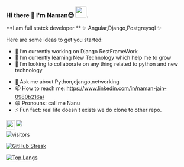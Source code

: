 ### Hi there 👋  I'm Naman😎 <img src="https://raw.githubusercontent.com/vatsa287/vatsa287/master/assets/Hi.gif?raw=true" width="30px">.

**I am full statck developer ** ✨ Angular,Django,Postgreysql ✨ 

Here are some ideas to get you started:

- 🔭 I’m currently working on Django RestFrameWork 
- 🌱 I’m currently learning New Technology which help me to grow
- 👯 I’m looking to collaborate on any thing related to python and new technology
<!-- - 🤔 I’m looking for help with  -->
- 💬 Ask me about Python,django,networking 
- 📫 How to reach me: https://www.linkedin.com/in/naman-jain-0980b216a/
- 😄 Pronouns: call me Nanu
- ⚡ Fun fact: real life doesn't exists we do clone to other repo.

<img src="https://github-readme-stats.vercel.app/api?username=NamanJain14101999&&show_icons=true&title_color=ffffff&icon_color=bb2acf&text_color=daf7dc&bg_color=151515">
 
 
 
 
 <a href="https://www.linkedin.com/in/naman-jain-0980b216a/">
  <img align="left" width="24px" src="https://cdn.jsdelivr.net/npm/simple-icons@v3/icons/linkedin.svg"  />
</a>

 ![visitors](https://visitor-badge.laobi.icu/badge?page_id=NamanJain14101999.NamanJain14101999)





 [![GitHub Streak](http://github-readme-streak-stats.herokuapp.com?user=NamanJain14101999&theme=prussian&hide_border=true)](https://git.io/NamanJain14101999)
   
[![Top Langs](https://github-readme-stats.vercel.app/api/top-langs/?username=NamanJain14101999&layout=compact&theme=vision-friendly-dark&langs_count=6)](https://github.com/NamanJain14101999/github-readme-stats)
  <br /> 
